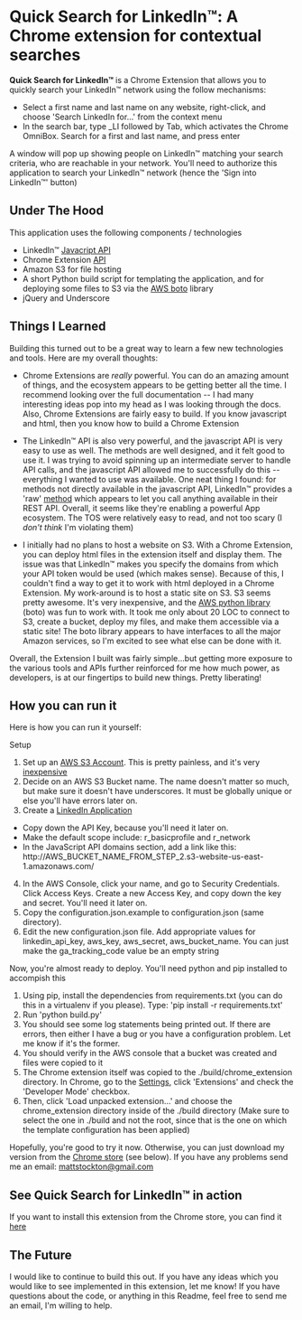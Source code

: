 # Quick Search for LinkedIn™: A Chrome extension for contextual searches

**Quick Search for LinkedIn™** is a Chrome Extension that allows you to quickly search your LinkedIn™ network using the follow mechanisms:

* Select a first name and last name on any website, right-click, and choose 'Search LinkedIn for...' from the context menu  
* In the search bar, type _LI followed by Tab, which activates the Chrome OmniBox. Search for a first and last name, and press enter  

A window will pop up showing people on LinkedIn™ matching your search criteria, who are reachable in your network. 
You'll need to authorize this application to search your LinkedIn™ network (hence the 'Sign into LinkedIn™' button)

## Under The Hood

This application uses the following components / technologies

* LinkedIn™ [Javacript API](http://developer.linkedin.com/javascript)
* Chrome Extension [API](http://developer.chrome.com/extensions/getstarted.html)
* Amazon S3 for file hosting
* A short Python build script for templating the application, and for deploying some files to S3 via the [AWS boto](http://boto.readthedocs.org/en/latest/) library
* jQuery and Underscore

## Things I Learned

Building this turned out to be a great way to learn a few new technologies and tools. Here are my overall thoughts:

* Chrome Extensions are *really* powerful. You can do an amazing amount of things, and the ecosystem appears to be getting better all the time. I recommend looking over the full documentation -- I had many interesting ideas pop into my head as I was looking through the docs. Also, Chrome Extensions are fairly easy to build. If you know javascript and html, then you know how to build a Chrome Extension

* The LinkedIn™ API is also very powerful, and the javascript API is very easy to use as well. The methods are well designed, and it felt good to use it. I was trying to avoid spinning up an intermediate server to handle API calls, and the javascript API allowed me to successfully do this -- everything I wanted to use was available. One neat thing I found: for methods not directly available in the javascript API, LinkedIn™ provides a 'raw' [method](http://developer.linkedin.com/documents/inapiraw) which appears to let you call anything available in their REST API. Overall, it seems like they're enabling a powerful App ecosystem. The TOS were relatively easy to read, and not too scary (I *don't think* I'm violating them)

* I initially had no plans to host a website on S3. With a Chrome Extension, you can deploy html files in the extension itself and display them. The issue was that LinkedIn™ makes you specify the domains from which your API token would be used (which makes sense). Because of this, I couldn't find a way to get it to work with html deployed in a Chrome Extension. My work-around is to host a static site on S3. S3 seems pretty awesome. It's very inexpensive, and the [AWS python library](http://boto.readthedocs.org/en/latest/) (boto) was fun to work with. It took me only about 20 LOC to connect to S3, create a bucket, deploy my files, and make them accessible via a static site! The boto library appears to have interfaces to all the major Amazon services, so I'm excited to see what else can be done with it.

Overall, the Extension I built was fairly simple...but getting more exposure to the various tools and APIs further reinforced for me how much power, as developers, is at our fingertips to build new things. Pretty liberating!

## How you can run it

Here is how you can run it yourself:

Setup

1. Set up an [AWS S3 Account](https://console.aws.amazon.com/console/home). This is pretty painless, and it's very [inexpensive](http://aws.amazon.com/s3/pricing/)
2. Decide on an AWS S3 Bucket name. The name doesn't matter so much, but make sure it doesn't have underscores. It must be globally unique or else you'll have errors later on. 
3. Create a [LinkedIn Application](https://www.linkedin.com/secure/developer)
- Copy down the API Key, because you'll need it later on.
- Make the default scope include: r\_basicprofile and r\_network
- In the JavaScript API domains section, add a link like this: http://AWS\_BUCKET\_NAME\_FROM\_STEP\_2\.s3-website-us-east-1.amazonaws.com/
4. In the AWS Console, click your name, and go to Security Credentials. Click Access Keys. Create a new Access Key, and copy down the key and secret. You'll need it later on.
5. Copy the configuration.json.example to configuration.json (same directory).
6. Edit the new configuration.json file. Add appropriate values for linkedin\_api\_key, aws\_key, aws\_secret, aws\_bucket\_name. You can just make the ga\_tracking\_code value be an empty string

Now, you're almost ready to deploy. You'll need python 
and pip installed to accompish this

1. Using pip, install the dependencies from requirements.txt (you can do this in a virtualenv if you please).  Type: 'pip install -r requirements.txt'
2. Run 'python build.py'
3. You should see some log statements being printed out. If there are errors, then either I have a bug or you have a configuration problem. Let me know if it's the former.
4. You should verify in the AWS console that a bucket was created and files were copied to it
5. The Chrome extension itself was copied to the ./build/chrome\_extension directory. In Chrome, go to the [Settings](chrome://settings/), click 'Extensions' and check the 'Developer Mode' checkbox. 
6. Then, click 'Load unpacked extension...' and choose the chrome\_extension directory inside of the ./build directory (Make sure to select the one in ./build and not the root, since that is the one on which the template configuration has been applied)

Hopefully, you're good to try it now. Otherwise, you can just download my version from the [Chrome store](https://chrome.google.com/webstore/detail/quick-search-for-linkedin/cbfdmjbhblgflmnjjfhhmnndgneeiomn) (see below). If you have any problems send me an email: mattstockton@gmail.com

## See Quick Search for LinkedIn™ in action

If you want to install this extension from the Chrome store, you can find it [here](https://chrome.google.com/webstore/detail/quick-search-for-linkedin/cbfdmjbhblgflmnjjfhhmnndgneeiomn)

## The Future

I would like to continue to build this out. If you have any ideas which you would like to see implemented in this extension, let me know! If you have questions about the code, or anything in this Readme, feel free to send me an email, I'm willing to help.